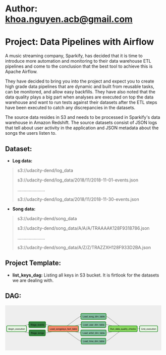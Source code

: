 # Author: khoa.nguyen.acb@gmail.com
# Project: Data Pipelines with Airflow

A music streaming company, Sparkify, has decided that it is time to introduce more automation and monitoring to their data warehouse ETL pipelines and come to the conclusion that the best tool to achieve this is Apache Airflow.

They have decided to bring you into the project and expect you to create high grade data pipelines that are dynamic and built from reusable tasks, can be monitored, and allow easy backfills. They have also noted that the data quality plays a big part when analyses are executed on top the data warehouse and want to run tests against their datasets after the ETL steps have been executed to catch any discrepancies in the datasets.

The source data resides in S3 and needs to be processed in Sparkify's data warehouse in Amazon Redshift. The source datasets consist of JSON logs that tell about user activity in the application and JSON metadata about the songs the users listen to.

##  Dataset:
- **Log data:** 
>  s3://udacity-dend/log_data
>
>  s3://udacity-dend/log_data/2018/11/2018-11-01-events.json
>
>  ......................
>
>  s3://udacity-dend/log_data/2018/11/2018-11-30-events.json

- **Song data:** 
> s3://udacity-dend/song_data
>
>  s3://udacity-dend/song_data/A/A/A/TRAAAAK128F9318786.json
>
>  ......................
>
>  s3://udacity-dend/song_data/A/Z/Z/TRAZZXH128F933D2BA.json

## Project Template:
- **list_keys_dag:** Listing all keys in S3 bucket. It is firtlook for the datasets we are dealing with.

## DAG:
![log data](pics/example-dag.png)
